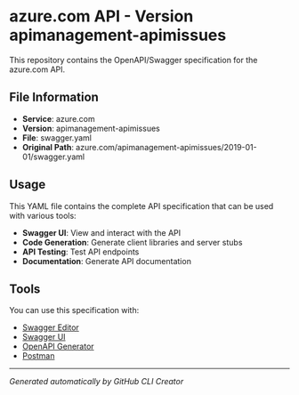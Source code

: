# azure.com API - Version apimanagement-apimissues

This repository contains the OpenAPI/Swagger specification for the azure.com API.

## File Information

- **Service**: azure.com
- **Version**: apimanagement-apimissues
- **File**: swagger.yaml
- **Original Path**: azure.com/apimanagement-apimissues/2019-01-01/swagger.yaml

## Usage

This YAML file contains the complete API specification that can be used with various tools:

- **Swagger UI**: View and interact with the API
- **Code Generation**: Generate client libraries and server stubs
- **API Testing**: Test API endpoints
- **Documentation**: Generate API documentation

## Tools

You can use this specification with:

- [Swagger Editor](https://editor.swagger.io/)
- [Swagger UI](https://swagger.io/tools/swagger-ui/)
- [OpenAPI Generator](https://openapi-generator.tech/)
- [Postman](https://www.postman.com/)

---

*Generated automatically by GitHub CLI Creator*
